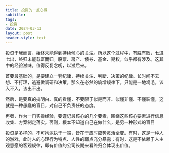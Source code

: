 ```yaml
---
title: 投资的一点心得
subtitle: 
tags: 
- 投资
date: 2024-03-13
layout: post
header-style: text
---
```


投资于我而言，始终未能得到持续倾心的关注。所以这个过程中，有胜有败，七进七出，终归未能载富而归。股票、房产、债券、基金、期权，似乎都有涉及。这其中的经验滋味，值得反复念叨，以滋后来。

首要最基础的，是要建立一套纪律，持续关注、判断、决策的纪律。长时间不去想、不打理，逃避做调研和决策，那么在必然的熵增规律下，只能是一地鸡毛，该入不入，该出不出。

然后，是要真的搞明白、真的看懂，不要限于似是而非、似懂非懂、不懂装懂，这就是一种愚蠢的盲目，对自己不负责任的态度。

再者，作为一门实操经验，要谨记最核心的几个要素，围绕这些核心要素进行信息收集、方案制定落实。否则，根本不知道自己在做什么，是另一种形式的盲目

投资是多样的，不可拘泥执于一端，皆在于应时应势灵活全变。有时，这是一种人的游戏，此时人的心理行为特点、人性的弱点充分暴露；有时，这是不依赖于人主观意愿的客观规律，即有价值的公司长期来看终归会体现出价值。